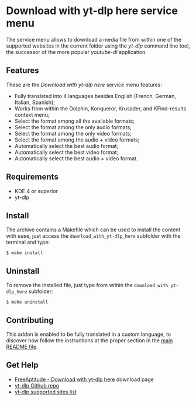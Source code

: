 # Download with yt-dlp here service menu

The service menu allows to download a media file from within one of the supported
websites in the current folder using the *yt-dlp* command line tool,
the successor of the more popular *youtube-dl* application.

## Features

These are the *Download with yt-dlp here* service menu features:
- Fully translated into 4 languages besides English
  (French, German, Italian, Spanish);
- Works from within the Dolphin, Konqueror, Krusader, and KFind-results context menu;
- Select the format among all the available formats;
- Select the format among the only audio formats;
- Select the format among the only video formats;
- Select the format among the audio + video formats;
- Automatically select the best audio format;
- Automatically select the best video format;
- Automatically select the best audio + video format.

## Requirements

- KDE 4 or superior
- yt-dlp

## Install

The archive contains a Makefile which can be used to install the content with ease,
just access the `download_with_yt-dlp_here` subfolder with the terminal and type:
```
$ make install
```

## Uninstall

To remove the installed file, just type from within the `download_with_yt-dlp_here` subfolder:
```
$ make uninstall
```

## Contributing

This addon is enabled to be fully translated in a custom language, to discover how
follow the instructions at the proper section in the [main README file][contributing].

## Get Help

- [FreeAptitude - Download with yt-dlp here][download] download page
- [yt-dlp Github repo][yt_dlp]
- [yt-dlp supported sites list][sites]

[download]: https://freeaptitude.altervista.org/downloads/download-with-yt-dlp-here.html "Download with yt-dlp here download page on FreeAptitude"
[contributing]: https://github.com/fabiomux/kde-servicemenus#contributing "How to contribute at the Download with yt-dlp here project"
[yt_dlp]: https://github.com/yt-dlp/yt-dlp "yt-dlp Github repo"
[sites]: https://github.com/yt-dlp/yt-dlp/blob/master/supportedsites.md "yt-dlp supported sites"
[§]: # "Generated by servicemenu_generator"
